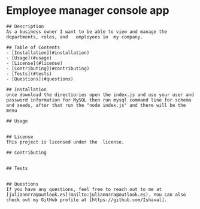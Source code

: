 # Employee manager console app

    ## Description
    As a business owner I want to be able to view and manage the departments, roles, and   employees in  my company.

    ## Table of Contents
    - [Installation](#installation)
    - [Usage](#usage)
    - [License](#license)
    - [Contributing](#contributing)
    - [Tests](#tests)
    - [Questions](#questions)

    ## Installation
    once download the directiories open the index.js and use your user and password information for MySQL then run mysql command line for schema and seeds, after that run the "node index.js" and there will be the menu

    ## Usage


    ## License
    This project is licensed under the  license.

    ## Contributing


    ## Tests


    ## Questions
    If you have any questions, feel free to reach out to me at [juliannrra@outlook.es](mailto:juliannrra@outlook.es). You can also check out my GitHub profile at [https://github.com/Ishaval].
